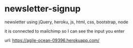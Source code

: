 # newsletter-signup
newsletter using jQuery, heroku, js, html, css, bootstrap, node

it is connected to mailchimp so I can see the input you enter

url: https://agile-ocean-09396.herokuapp.com/

